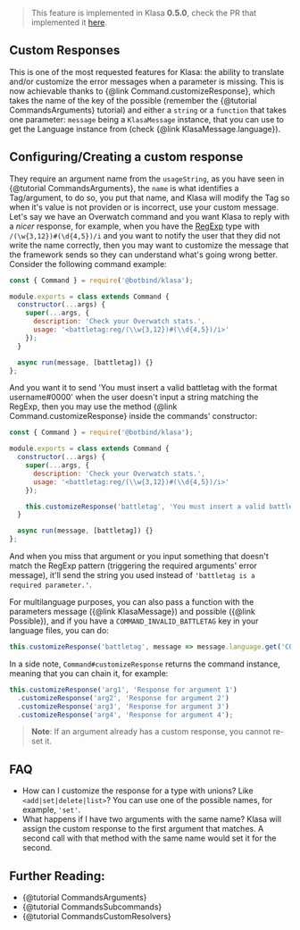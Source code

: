 > This feature is implemented in Klasa **0.5.0**, check the PR that implemented it [here](https://github.com/dirigeants/klasa/pull/162).

## Custom Responses

This is one of the most requested features for Klasa: the ability to translate and/or customize the error messages when a parameter is missing. This is now achievable thanks to {@link Command.customizeResponse}, which takes the name of the key of the possible (remember the {@tutorial CommandsArguments} tutorial) and either a `string` or a `function` that takes one parameter: `message` being a `KlasaMessage` instance, that you can use to get the Language instance from (check {@link KlasaMessage.language}).

## Configuring/Creating a custom response

They require an argument name from the `usageString`, as you have seen in {@tutorial CommandsArguments}, the `name` is what identifies a Tag/argument, to do so, you put that name, and Klasa will modify the Tag so when it's value is not providen or is incorrect, use your custom message. Let's say we have an Overwatch command and you want Klasa to reply with a _nicer_ response, for example, when you have the [RegExp](https://developer.mozilla.org/en-US/docs/Web/JavaScript/Reference/Global_Objects/RegExp) type with `/(\w{3,12})#(\d{4,5})/i` and you want to notify the user that they did not write the name correctly, then you may want to customize the message that the framework sends so they can understand what's going wrong better. Consider the following command example:

```javascript
const { Command } = require('@botbind/klasa');

module.exports = class extends Command {
  constructor(...args) {
    super(...args, {
      description: 'Check your Overwatch stats.',
      usage: '<battletag:reg/(\\w{3,12})#(\\d{4,5})/i>'
    });
  }

  async run(message, [battletag]) {}
};
```

And you want it to send 'You must insert a valid battletag with the format username#0000' when the user doesn't input a string matching the RegExp, then you may use the method {@link Command.customizeResponse} inside the commands' constructor:

```javascript
const { Command } = require('@botbind/klasa');

module.exports = class extends Command {
  constructor(...args) {
    super(...args, {
      description: 'Check your Overwatch stats.',
      usage: '<battletag:reg/(\\w{3,12})#(\\d{4,5})/i>'
    });

    this.customizeResponse('battletag', 'You must insert a valid battletag with the format username#0000');
  }

  async run(message, [battletag]) {}
};
```

And when you miss that argument or you input something that doesn't match the RegExp pattern (triggering the required arguments' error message), it'll send the string you used instead of `'battletag is a required parameter.'`.

For multilanguage purposes, you can also pass a function with the parameters message ({@link KlasaMessage}) and possible ({@link Possible}), and if you have a `COMMAND_INVALID_BATTLETAG` key in your language files, you can do:

```javascript
this.customizeResponse('battletag', message => message.language.get('COMMAND_INVALID_BATTLETAG'));
```

In a side note, `Command#customizeResponse` returns the command instance, meaning that you can chain it, for example:

```javascript
this.customizeResponse('arg1', 'Response for argument 1')
  .customizeResponse('arg2', 'Response for argument 2')
  .customizeResponse('arg3', 'Response for argument 3')
  .customizeResponse('arg4', 'Response for argument 4');
```

> **Note**: If an argument already has a custom response, you cannot re-set it.

## FAQ

- How can I customize the response for a type with unions? Like `<add|set|delete|list>`? You can use one of the possible names, for example, `'set'`.
- What happens if I have two arguments with the same name? Klasa will assign the custom response to the first argument that matches. A second call with that method with the same name would set it for the second.

## Further Reading:

- {@tutorial CommandsArguments}
- {@tutorial CommandsSubcommands}
- {@tutorial CommandsCustomResolvers}
